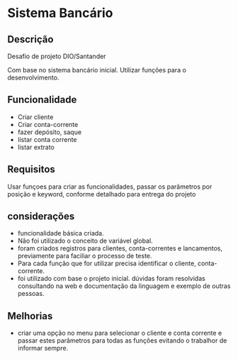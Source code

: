# **Sistema Bancário**

## Descrição

Desafio de projeto DIO/Santander

Com base no sistema bancário inicial. Utilizar funções para o desenvolvimento.

## Funcionalidade

- Criar cliente
- Criar conta-corrente
- fazer depósito, saque
- listar conta corrente
- listar extrato

## Requisitos

Usar funçoes para criar as funcionalidades, passar os parâmetros por posição e keyword, conforme detalhado
para entrega do projeto


## considerações

- funcionalidade básica criada.
- Não foi utilizado o conceito de variável global.
- foram criados registros para clientes, conta-correntes e lancamentos, previamente para faciliar o processo de teste.
- Para cada função que for utilizar precisa identificar o cliente, conta-corrente.
- foi utilizado com base o projeto inicial. dúvidas foram resolvidas consultando na web e documentação da linguagem e exemplo de outras pessoas.


## Melhorias

- criar uma opção no menu para selecionar o cliente e conta corrente e passar estes parâmetros para todas as funções evitando o trabalhor de informar sempre.
